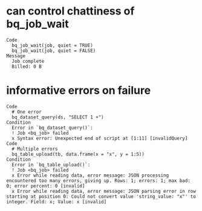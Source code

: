 # can control chattiness of bq_job_wait

    Code
      bq_job_wait(job, quiet = TRUE)
      bq_job_wait(job, quiet = FALSE)
    Message
      Job complete
      Billed: 0 B

# informative errors on failure

    Code
      # One error
      bq_dataset_query(ds, "SELECT 1 +")
    Condition
      Error in `bq_dataset_query()`:
      ! Job <bq_job> failed
      x Syntax error: Unexpected end of script at [1:11] [invalidQuery]
    Code
      # Multiple errors
      bq_table_upload(tb, data.frame(x = "x", y = 1:5))
    Condition
      Error in `bq_table_upload()`:
      ! Job <bq_job> failed
      x Error while reading data, error message: JSON processing encountered too many errors, giving up. Rows: 1; errors: 1; max bad: 0; error percent: 0 [invalid]
      x Error while reading data, error message: JSON parsing error in row starting at position 0: Could not convert value 'string_value: "x"' to integer. Field: x; Value: x [invalid]


